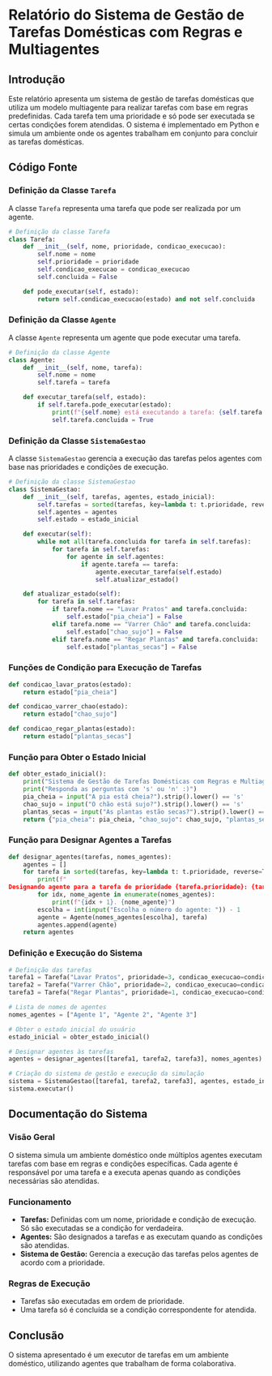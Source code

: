 
# Relatório do Sistema de Gestão de Tarefas Domésticas com Regras e Multiagentes

## Introdução

Este relatório apresenta um sistema de gestão de tarefas domésticas que utiliza um modelo multiagente para realizar tarefas com base em regras predefinidas. Cada tarefa tem uma prioridade e só pode ser executada se certas condições forem atendidas. O sistema é implementado em Python e simula um ambiente onde os agentes trabalham em conjunto para concluir as tarefas domésticas.

## Código Fonte

### Definição da Classe `Tarefa`

A classe `Tarefa` representa uma tarefa que pode ser realizada por um agente.

```python
# Definição da classe Tarefa
class Tarefa:
    def __init__(self, nome, prioridade, condicao_execucao):
        self.nome = nome
        self.prioridade = prioridade
        self.condicao_execucao = condicao_execucao
        self.concluida = False

    def pode_executar(self, estado):
        return self.condicao_execucao(estado) and not self.concluida
```

### Definição da Classe `Agente`

A classe `Agente` representa um agente que pode executar uma tarefa.

```python
# Definição da classe Agente
class Agente:
    def __init__(self, nome, tarefa):
        self.nome = nome
        self.tarefa = tarefa

    def executar_tarefa(self, estado):
        if self.tarefa.pode_executar(estado):
            print(f"{self.nome} está executando a tarefa: {self.tarefa.nome}")
            self.tarefa.concluida = True
```

### Definição da Classe `SistemaGestao`

A classe `SistemaGestao` gerencia a execução das tarefas pelos agentes com base nas prioridades e condições de execução.

```python
# Definição da classe SistemaGestao
class SistemaGestao:
    def __init__(self, tarefas, agentes, estado_inicial):
        self.tarefas = sorted(tarefas, key=lambda t: t.prioridade, reverse=True)
        self.agentes = agentes
        self.estado = estado_inicial

    def executar(self):
        while not all(tarefa.concluida for tarefa in self.tarefas):
            for tarefa in self.tarefas:
                for agente in self.agentes:
                    if agente.tarefa == tarefa:
                        agente.executar_tarefa(self.estado)
                        self.atualizar_estado()

    def atualizar_estado(self):
        for tarefa in self.tarefas:
            if tarefa.nome == "Lavar Pratos" and tarefa.concluida:
                self.estado["pia_cheia"] = False
            elif tarefa.nome == "Varrer Chão" and tarefa.concluida:
                self.estado["chao_sujo"] = False
            elif tarefa.nome == "Regar Plantas" and tarefa.concluida:
                self.estado["plantas_secas"] = False
```

### Funções de Condição para Execução de Tarefas

```python
def condicao_lavar_pratos(estado):
    return estado["pia_cheia"]

def condicao_varrer_chao(estado):
    return estado["chao_sujo"]

def condicao_regar_plantas(estado):
    return estado["plantas_secas"]
```

### Função para Obter o Estado Inicial

```python
def obter_estado_inicial():
    print("Sistema de Gestão de Tarefas Domésticas com Regras e Multiagentes")
    print("Responda as perguntas com 's' ou 'n' :)")
    pia_cheia = input("A pia está cheia?").strip().lower() == 's'
    chao_sujo = input("O chão está sujo?").strip().lower() == 's'
    plantas_secas = input("As plantas estão secas?").strip().lower() == 's'
    return {"pia_cheia": pia_cheia, "chao_sujo": chao_sujo, "plantas_secas": plantas_secas}
```

### Função para Designar Agentes a Tarefas

```python
def designar_agentes(tarefas, nomes_agentes):
    agentes = []
    for tarefa in sorted(tarefas, key=lambda t: t.prioridade, reverse=True):
        print(f"
Designando agente para a tarefa de prioridade {tarefa.prioridade}: {tarefa.nome}")
        for idx, nome_agente in enumerate(nomes_agentes):
            print(f"{idx + 1}. {nome_agente}")
        escolha = int(input("Escolha o número do agente: ")) - 1
        agente = Agente(nomes_agentes[escolha], tarefa)
        agentes.append(agente)
    return agentes
```

### Definição e Execução do Sistema

```python
# Definição das tarefas
tarefa1 = Tarefa("Lavar Pratos", prioridade=3, condicao_execucao=condicao_lavar_pratos)
tarefa2 = Tarefa("Varrer Chão", prioridade=2, condicao_execucao=condicao_varrer_chao)
tarefa3 = Tarefa("Regar Plantas", prioridade=1, condicao_execucao=condicao_regar_plantas)

# Lista de nomes de agentes
nomes_agentes = ["Agente 1", "Agente 2", "Agente 3"]

# Obter o estado inicial do usuário
estado_inicial = obter_estado_inicial()

# Designar agentes às tarefas
agentes = designar_agentes([tarefa1, tarefa2, tarefa3], nomes_agentes)

# Criação do sistema de gestão e execução da simulação
sistema = SistemaGestao([tarefa1, tarefa2, tarefa3], agentes, estado_inicial)
sistema.executar()
```

## Documentação do Sistema

### Visão Geral

O sistema simula um ambiente doméstico onde múltiplos agentes executam tarefas com base em regras e condições específicas. Cada agente é responsável por uma tarefa e a executa apenas quando as condições necessárias são atendidas.

### Funcionamento

- **Tarefas:** Definidas com um nome, prioridade e condição de execução. Só são executadas se a condição for verdadeira.
- **Agentes:** São designados a tarefas e as executam quando as condições são atendidas.
- **Sistema de Gestão:** Gerencia a execução das tarefas pelos agentes de acordo com a prioridade.

### Regras de Execução

- Tarefas são executadas em ordem de prioridade.
- Uma tarefa só é concluída se a condição correspondente for atendida.

## Conclusão

O sistema apresentado é um executor de tarefas em um ambiente doméstico, utilizando agentes que trabalham de forma colaborativa.


